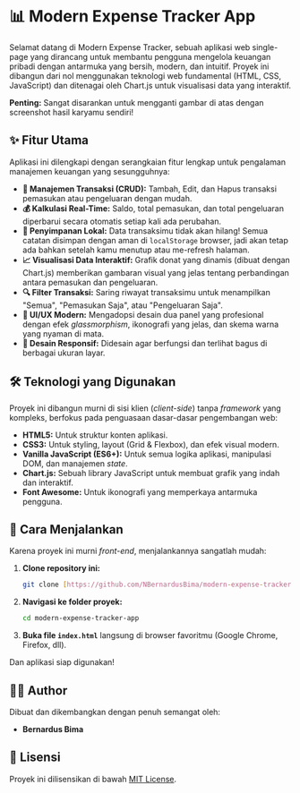 # 📊 Modern Expense Tracker App

Selamat datang di Modern Expense Tracker, sebuah aplikasi web single-page yang dirancang untuk membantu pengguna mengelola keuangan pribadi dengan antarmuka yang bersih, modern, dan intuitif. Proyek ini dibangun dari nol menggunakan teknologi web fundamental (HTML, CSS, JavaScript) dan ditenagai oleh Chart.js untuk visualisasi data yang interaktif.



**Penting:** Sangat disarankan untuk mengganti gambar di atas dengan screenshot hasil karyamu sendiri!


## ✨ Fitur Utama

Aplikasi ini dilengkapi dengan serangkaian fitur lengkap untuk pengalaman manajemen keuangan yang sesungguhnya:

-   **📝 Manajemen Transaksi (CRUD):** Tambah, Edit, dan Hapus transaksi pemasukan atau pengeluaran dengan mudah.
-   **💰 Kalkulasi Real-Time:** Saldo, total pemasukan, dan total pengeluaran diperbarui secara otomatis setiap kali ada perubahan.
-   **💾 Penyimpanan Lokal:** Data transaksimu tidak akan hilang! Semua catatan disimpan dengan aman di `localStorage` browser, jadi akan tetap ada bahkan setelah kamu menutup atau me-refresh halaman.
-   **📈 Visualisasi Data Interaktif:** Grafik donat yang dinamis (dibuat dengan Chart.js) memberikan gambaran visual yang jelas tentang perbandingan antara pemasukan dan pengeluaran.
-   **🔍 Filter Transaksi:** Saring riwayat transaksimu untuk menampilkan "Semua", "Pemasukan Saja", atau "Pengeluaran Saja".
-   **🎨 UI/UX Modern:** Mengadopsi desain dua panel yang profesional dengan efek *glassmorphism*, ikonografi yang jelas, dan skema warna yang nyaman di mata.
-   **📱 Desain Responsif:** Didesain agar berfungsi dan terlihat bagus di berbagai ukuran layar.


## 🛠️ Teknologi yang Digunakan

Proyek ini dibangun murni di sisi klien (*client-side*) tanpa *framework* yang kompleks, berfokus pada penguasaan dasar-dasar pengembangan web:

-   **HTML5:** Untuk struktur konten aplikasi.
-   **CSS3:** Untuk styling, layout (Grid & Flexbox), dan efek visual modern.
-   **Vanilla JavaScript (ES6+):** Untuk semua logika aplikasi, manipulasi DOM, dan manajemen *state*.
-   **Chart.js:** Sebuah library JavaScript untuk membuat grafik yang indah dan interaktif.
-   **Font Awesome:** Untuk ikonografi yang memperkaya antarmuka pengguna.


## 🚀 Cara Menjalankan

Karena proyek ini murni *front-end*, menjalankannya sangatlah mudah:

1.  **Clone repository ini:**
    ```bash
    git clone [https://github.com/NBernardusBima/modern-expense-tracker-app.git](https://github.com/BernardusBima/modern-expense-tracker-app.git)
    ```
2.  **Navigasi ke folder proyek:**
    ```bash
    cd modern-expense-tracker-app
    ```
3.  **Buka file `index.html`** langsung di browser favoritmu (Google Chrome, Firefox, dll).

Dan aplikasi siap digunakan!


## 🧑‍💻 Author

Dibuat dan dikembangkan dengan penuh semangat oleh:

-   **Bernardus Bima**


## 📄 Lisensi

Proyek ini dilisensikan di bawah [MIT License](LICENSE).
